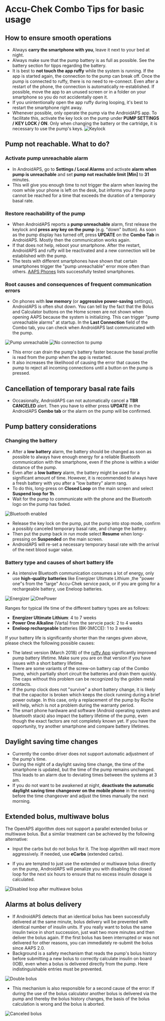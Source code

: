 # Accu-Chek Combo Tips for basic usage

## How to ensure smooth operations

* Always **carry the smartphone with you**, leave it next to your bed at night.
* Always make sure that the pump battery is as full as possible. See the battery section for tipps regarding the battery.
* It is best to **not touch the app ruffy** while the system is running. If the app is started again, the connection to the pump can break off. Once the pump is connected to ruffy, there is no need to re-connect. Even after a restart of the phone, the connection is automatically re-established. If possible, move the app to an unused screen or in a folder on your smartphone so you do not accidentally open it.
* If you unintentionally open the app ruffy during looping, it's best to restart the smartphone right away.
* Whenever possible, only operate the pump via the AndroidAPS app. To facilitate this, activate the key lock on the pump under **PUMP SETTINGS / KEY LOCK / ON**. Only when changing the battery or the cartridge, it is necessary to use the pump's keys. ![Keylock](../images/combo/combo-tips-keylock.png)

## Pump not reachable. What to do?

### Activate pump unreachable alarm

* In AndroidAPS, go to **Settings / Local Alarms** and activate **alarm when pump is unreachable** and set **pump not reachable limit [Min]** to **31** minutes. 
* This will give you enough time to not trigger the alarm when leaving the room while your phone is left on the desk, but informs you if the pump cannot be reached for a time that exceeds the duration of a temporary basal rate.

### Restore reachability of the pump

* When AndroidAPS reports a **pump unreachable** alarm, first release the keylock and **press any key on the pump** (e.g. "down" button). As soon as the pump display has turned off, press **UPDATE** on the **Combo Tab** in AndroidAPS. Mostly then the communication works again.
* If that does not help, reboot your smartphone. After the restart, AndroidAPS and ruffy will be reactivated and a new connection will be established with the pump.
* The tests with different smartphones have shown that certain smartphones trigger the "pump unreachable" error more often than others. [AAPS Phones](https://docs.google.com/spreadsheets/d/1gZAsN6f0gv6tkgy9EBsYl0BQNhna0RDqA9QGycAqCQc/edit) lists successfully tested smartphones. 

### Root causes and consequences of frequent communication errors

* On phones with **low memory** (or **aggressive power-saving** settings), AndroidAPS is often shut down. You can tell by the fact that the Bolus and Calculator buttons on the Home screen are not shown when opening AAPS because the system is initializing. This can trigger "pump unreachable alarms" at startup. In the **Last Connection** field of the Combo tab, you can check when AndroidAPS last communicated with the pump. 

![Pump unreachable](../images/combo/combo-tips-pump-unreachable.png) ![No connection to pump](../images/combo/combo-tips-no-connection-to-pump.png)

* This error can drain the pump's battery faster because the basal profile is read from the pump when the app is restarted.
* It also increases the likelihood of causing the error that causes the pump to reject all incoming connections until a button on the pump is pressed. 

## Cancellation of temporary basal rate fails

* Occasionally, AndroidAPS can not automatically cancel a **TBR CANCELED** alert. Then you have to either press **UPDATE** in the AndroidAPS **Combo tab** or the alarm on the pump will be confirmed.

## Pump battery considerations

### Changing the battery

* After a **low battery** alarm, the battery should be changed as soon as possible to always have enough energy for a reliable Bluetooth communication with the smartphone, even if the phone is within a wider distance of the pump.
* Even after a **low battery** alarm, the battery might be used for a significant amount of time. However, it is recommended to always have a fresh battery with you after a "low battery" alarm rang.
* To do this, long-press on **Closed Loop** on the main screen and select **Suspend loop for 1h**. 
* Wait for the pump to communicate with the phone and the Bluetooth logo on the pump has faded.

![Bluetooth enabled](../images/combo/combo-tips-compo.png)

* Release the key lock on the pump, put the pump into stop mode, confirm a possibly canceled temporary basal rate, and change the battery.
* Then put the pump back in run mode select **Resume** when long-pressing on **Suspended** on the main screen.
* AndroidAPS will re-set a necessary temporary basal rate with the arrival of the next blood sugar value. 

### Battery type and causes of short battery life

* As intensive Bluetooth communication consumes a lot of energy, only use **high-quality batteries** like Energizer Ultimate Lithium ,the "power one"s from the "large" Accu-Chek service pack, or if you are going for a rechargeable battery, use Eneloop batteries. 

![Energizer](../images/combo/combo-tips-energizer.jpg) ![OnePower](../images/combo/combo-tips-power-one.png)

Ranges for typical life time of the different battery types are as follows:

* **Energizer Ultimate Lithium**: 4 to 7 weeks
* **Power One Alkaline** (Varta) from the servcie pack: 2 to 4 weeks
* **Eneloop rechargeable** batteries (BK-3MCCE): 1 to 3 weeks

If your battery life is significantly shorter than the ranges given above, please check the following possible causes:

* The latest version (March 2018) of the [ruffy App](https://github.com/MilosKozak/ruffy) significantly improved pump battery lifetime. Make sure you are on that version if you have issues with a short battery lifetime.
* There are some variants of the screw-on battery cap of the Combo pump, which partially short circuit the batteries and drain them quickly. The caps without this problem can be recognized by the golden metal contacts.
* If the pump clock does not "survive" a short battery change, it is likely that the capacitor is broken which keeps the clock running during a brief power outage. In this case, only a replacement of the pump by Roche will help, which is not a problem during the warranty period. 
* The smart phone hardware and software (Android operating system and bluetooth stack) also impact the battery lifetime of the pump, even though the exact factors are not completely known yet. If you have the opportunity, try another smartphone and compare battery lifetimes.

## Daylight saving time changes

* Currently the combo driver does not support automatic adjustment of the pump's time.
* During the night of a daylight saving time change, the time of the smartphone is updated, but the time of the pump remains unchanged. This leads to an alarm due to deviating times between the systems at 3 am.
* If you do not want to be awakened at night, **deactivate the automatic daylight saving time changeover on the mobile phone** in the evening before the time changeover and adjust the times manually the next morning.

## Extended bolus, multiwave bolus

The OpenAPS algorithm does not support a parallel extended bolus or multiwave bolus. But a similar treatment can be achieved by the following alternative:

* Input the carbs but do not bolus for it. The loop algorithm will react more aggressively. If needed, use **eCarbs** (extended carbs).

* If you are tempted to just use the extended or multiwave bolus directly on the pump, AndroidAPS will penalize you with disabling the closed loop for the next six hours to ensure that no excess insulin dosage is calculated.

![Disabled loop after multiwave bolus](../images/combo/combo-tips-multiwave-bolus.png)

## Alarms at bolus delivery

* If AndroidAPS detects that an identical bolus has been successfully delivered at the same minute, bolus delivery will be prevented with identical number of insulin units. If you really want to bolus the same insulin twice in short succession, just wait two more minutes and then deliver the bolus again. If the first bolus has been interrupted or was not delivered for other reasons, you can immediately re-submit the bolus since AAPS 2.0.
* Background is a safety mechanism that reads the pump's bolus history before submitting a new bolus to correctly calculate insulin on board (IOB), even when a bolus is delivered directly from the pump. Here indistinguishable entries must be prevented.

![Double bolus](../images/combo/combo-tips-doppelbolus.png)

* This mechanism is also responsible for a second cause of the error: If during the use of the bolus calculator another bolus is delivered via the pump and thereby the bolus history changes, the basis of the bolus calculation is wrong and the bolus is aborted. 

![Canceled bolus](../images/combo/combo-tips-history-changed.png)